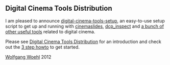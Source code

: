## Digital Cinema Tools Distribution

I am pleased to announce [digital-cinema-tools-setup](https://github.com/wolfgangw/digital_cinema_tools_distribution/wiki/digital-cinema-tools-setup), an easy-to-use setup script to get up and running with [cinemaslides](https://github.com/wolfgangw/digital_cinema_tools/wiki/Cinemaslides), [dcp_inspect](https://github.com/wolfgangw/backports#readme) and [a bunch of other useful tools](https://github.com/wolfgangw/digital_cinema_tools/tree/master/encryption) related to digital cinema.

Please see [Digital Cinema Tools Distribution](https://github.com/wolfgangw/digital_cinema_tools_distribution/wiki) for an introduction and check out the [3 step howto](https://github.com/wolfgangw/digital_cinema_tools_distribution/wiki/digital-cinema-tools-setup) to get started.

[Wolfgang Woehl](https://github.com/wolfgangw) 2012

